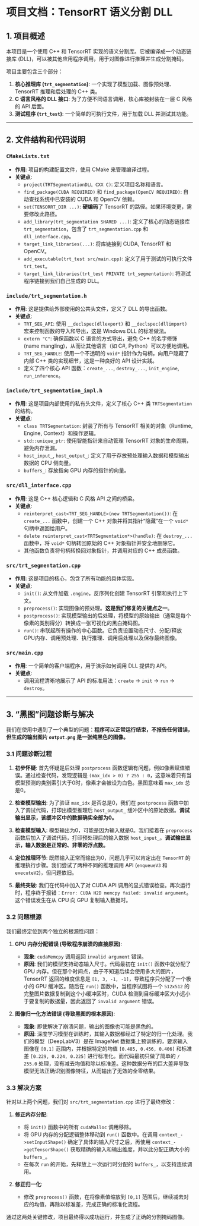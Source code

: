 # 项目文档：TensorRT 语义分割 DLL

## 1. 项目概述

本项目是一个使用 C++ 和 TensorRT 实现的语义分割库。它被编译成一个动态链接库 (DLL)，可以被其他应用程序调用，用于对图像进行推理并生成分割掩码。

项目主要包含三个部分：
1.  **核心推理库 (`trt_segmentation`)**: 一个实现了模型加载、图像预处理、TensorRT 推理和后处理的 C++ 类。
2.  **C 语言风格的 DLL 接口**: 为了方便不同语言调用，核心库被封装在一层 C 风格的 API 后面。
3.  **测试程序 (`trt_test`)**: 一个简单的可执行文件，用于加载 DLL 并测试其功能。

---

## 2. 文件结构和代码说明

### `CMakeLists.txt`
- **作用**: 项目的构建配置文件，使用 CMake 来管理编译过程。
- **关键点**:
    - `project(TRTSegmentationDLL CXX C)`: 定义项目名称和语言。
    - `find_package(CUDA REQUIRED)` 和 `find_package(OpenCV REQUIRED)`: 自动查找系统中已安装的 CUDA 和 OpenCV 依赖。
    - `set(TENSORRT_DIR ...)`: **硬编码**了 TensorRT 的路径。如果环境变更，需要修改此路径。
    - `add_library(trt_segmentation SHARED ...)`: 定义了核心的动态链接库 `trt_segmentation`，包含了 `trt_segmentation.cpp` 和 `dll_interface.cpp`。
    - `target_link_libraries(...)`: 将库链接到 CUDA, TensorRT 和 OpenCV。
    - `add_executable(trt_test src/main.cpp)`: 定义了用于测试的可执行文件 `trt_test`。
    - `target_link_libraries(trt_test PRIVATE trt_segmentation)`: 将测试程序链接到我们自己生成的 DLL。

### `include/trt_segmentation.h`
- **作用**: 这是提供给外部使用的公共头文件，定义了 DLL 的导出函数。
- **关键点**:
    - `TRT_SEG_API`: 使用 `__declspec(dllexport)` 和 `__declspec(dllimport)` 宏来控制函数的导入和导出，这是 Windows DLL 的标准做法。
    - `extern "C"`: 确保函数以 C 语言的方式导出，避免 C++ 的名字修饰 (name mangling)，从而让其他语言（如 C#, Python）可以方便地调用。
    - `TRT_SEG_HANDLE`: 使用一个不透明的 `void*` 指针作为句柄，向用户隐藏了内部 C++ 类的实现细节，这是一种良好的 API 设计实践。
    - 定义了四个核心 API 函数：`create_...`, `destroy_...`, `init_engine`, `run_inference`。

### `include/trt_segmentation_impl.h`
- **作用**: 这是项目内部使用的私有头文件，定义了核心 C++ 类 `TRTSegmentation` 的结构。
- **关键点**:
    - `class TRTSegmentation`: 封装了所有与 TensorRT 相关的对象（Runtime, Engine, Context）和操作逻辑。
    - `std::unique_ptr`: 使用智能指针来自动管理 TensorRT 对象的生命周期，避免内存泄漏。
    - `host_input_`, `host_output_`: 定义了用于存放预处理输入数据和模型输出数据的 CPU 侧向量。
    - `buffers_`: 存放指向 GPU 内存的指针的向量。

### `src/dll_interface.cpp`
- **作用**: 这是 C++ 核心逻辑和 C 风格 API 之间的桥梁。
- **关键点**:
    - `reinterpret_cast<TRT_SEG_HANDLE>(new TRTSegmentation())`: 在 `create_...` 函数中，创建一个 C++ 对象并将其指针“隐藏”在一个 `void*` 句柄中返回给用户。
    - `delete reinterpret_cast<TRTSegmentation*>(handle)`: 在 `destroy_...` 函数中，将 `void*` 句柄转回原始的 C++ 对象指针并安全地删除它。
    - 其他函数负责将句柄转换回对象指针，并调用对应的 C++ 成员函数。

### `src/trt_segmentation.cpp`
- **作用**: 这是项目的核心，包含了所有功能的具体实现。
- **关键点**:
    - `init()`: 从文件加载 `.engine`，反序列化创建 TensorRT 引擎和执行上下文。
    - `preprocess()`: 实现图像的预处理。**这是我们修复的关键点之一**。
    - `postprocess()`: 实现模型输出的后处理，将模型的原始输出（通常是每个像素的类别得分）转换成一张可视化的黑白掩码图。
    - `run()`: 串联起所有操作的中心函数。它负责设置动态尺寸、分配/释放GPU内存、调用预处理、执行推理、调用后处理以及保存最终图像。

### `src/main.cpp`
- **作用**: 一个简单的客户端程序，用于演示如何调用 DLL 提供的 API。
- **关键点**:
    - 调用流程清晰地展示了 API 的标准用法：`create` -> `init` -> `run` -> `destroy`。

---

## 3. “黑图”问题诊断与解决

我们在使用中遇到了一个典型的问题：**程序可以正常运行结束，不报告任何错误，但生成的输出图片 `output.png` 是一张纯黑色的图像。**

### 3.1 问题诊断过程

1.  **初步怀疑**: 首先怀疑是后处理 `postprocess` 函数逻辑有问题，例如像素赋值错误。通过检查代码，发现逻辑是 `(max_idx > 0) ? 255 : 0`，这意味着只有当模型预测的类别索引大于0时，像素才会被设为白色。黑图意味着 `max_idx` 总是0。

2.  **检查模型输出**: 为了验证 `max_idx` 是否总是0，我们在 `postprocess` 函数中加入了调试代码，打印出模型推理后 `host_output_` 缓冲区中的原始数据。**调试输出显示，该缓冲区中的数据确实全部为0。**

3.  **检查模型输入**: 模型输出为0，可能是因为输入就是0。我们接着在 `preprocess` 函数后加入了调试代码，打印预处理后的输入数据 `host_input_`。**调试输出显示，输入数据是正常的、非零的浮点数。**

4.  **定位推理环节**: 既然输入正常而输出为0，问题几乎可以肯定出在 `TensorRT` 的推理执行步骤。我们尝试了两种不同的推理调用 API (`enqueueV3` 和 `executeV2`)，但问题依旧。

5.  **最终突破**: 我们在代码中加入了对 CUDA API 调用的显式错误检查。再次运行时，程序终于报错：`Error: CUDA H2D memcpy failed: invalid argument`。这个错误发生在从 CPU 向 GPU 复制输入数据时。

### 3.2 问题根源

我们最终定位到两个独立的根源性问题：

1.  **GPU 内存分配错误 (导致程序崩溃的直接原因)**: 
    - **现象**: `cudaMemcpy` 调用返回 `invalid argument` 错误。
    - **原因**: 我们的模型支持动态输入尺寸。代码最初在 `init()` 函数中就分配了 GPU 内存。但在那个时间点，由于不知道后续会使用多大的图片，TensorRT 返回的维度信息是 `[1, 3, -1, -1]`，导致程序只分配了一个极小的 GPU 缓冲区。随后在 `run()` 函数中，当程序试图将一个 `512x512` 的完整图片数据复制到这个小缓冲区时，CUDA 检测到目标缓冲区大小远小于要复制的数据量，因此返回了 `invalid argument` 错误。

2.  **图像归一化方法错误 (导致黑图的根本原因)**:
    - **现象**: 即使解决了崩溃问题，输出的图像也可能是黑色的。
    - **原因**: 深度学习模型在训练时，其输入数据都经过了特定的归一化处理。我们的模型（DeepLabV3）是在 ImageNet 数据集上预训练的，要求输入图像在 `[0,1]` 范围内，并根据特定的均值 `[0.485, 0.456, 0.406]` 和标准差 `[0.229, 0.224, 0.225]` 进行标准化。而代码最初只做了简单的 `/ 255.0` 处理，没有减去均值和除以标准差。这种数据分布的巨大差异导致模型无法正确识别图像特征，从而输出了无效的全零结果。

### 3.3 解决方案

针对以上两个问题，我们对 `src/trt_segmentation.cpp` 进行了最终修改：

1.  **修正内存分配**: 
    - 将 `init()` 函数中的所有 `cudaMalloc` 调用移除。
    - 将 GPU 内存的分配逻辑整体移动到 `run()` 函数中。在调用 `context_->setInputShape()` 确定了具体的输入尺寸之后，再使用 `context_->getTensorShape()` 获取精确的输入和输出维度，并以此分配正确大小的 `buffers_`。
    - 在每次 `run` 的开始，先释放上一次运行时分配的 `buffers_`，以支持连续调用。

2.  **修正归一化**: 
    - 修改 `preprocess()` 函数，在将像素值缩放到 `[0,1]` 范围后，继续减去对应的均值，再除以标准差，完成正确的标准化流程。

通过这两处关键修改，项目最终得以成功运行，并生成了正确的分割掩码图像。